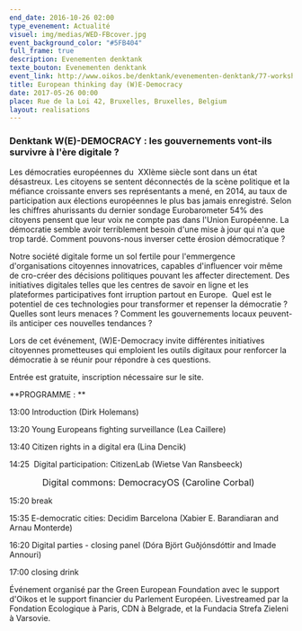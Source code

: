 ```yaml
---
end_date: 2016-10-26 02:00
type_evenement: Actualité
visuel: img/medias/WED-FBcover.jpg
event_background_color: "#5FB404"
full_frame: true
description: Evenementen denktank
texte_bouton: Evenementen denktank
event_link: http://www.oikos.be/denktank/evenementen-denktank/77-workshop-w-e-democracy
title: European thinking day (W)E-Democracy
date: 2017-05-26 00:00
place: Rue de la Loi 42, Bruxelles, Bruxelles, Belgium
layout: realisations
---
```



### Denktank W(E)-DEMOCRACY : les gouvernements vont-ils survivre à l'ère digitale ?

Les démocraties européennes du  XXIème siècle sont dans un état désastreux. Les citoyens se sentent déconnectés de la scène politique et la méfiance croissante envers ses représentants a mené, en 2014, au taux de participation aux élections européennes le plus bas jamais enregistré. Selon les chiffres ahurissants du dernier sondage Eurobarometer 54% des citoyens pensent que leur voix ne compte pas dans l'Union Européenne. La démocratie semble avoir terriblement besoin d'une mise à jour qui n'a que trop tardé. Comment pouvons-nous inverser cette érosion démocratique ?

Notre société digitale forme un sol fertile pour l'emmergence d'organisations citoyennes innovatrices, capables d'influencer voir même de cro-créer des décisions politiques pouvant les affecter directement. Des initiatives digitales telles que les centres de savoir en ligne et les plateformes participatives font irruption partout en Europe.  Quel est le potentiel de ces technologies pour transformer et repenser la démocratie ? Quelles sont leurs menaces ? Comment les gouvernements locaux peuvent-ils anticiper ces nouvelles tendances ?

Lors de cet événement, (W)E-Democracy invite différentes initiatives citoyennes prometteuses qui emploient les outils digitaux pour renforcer la démocratie à se réunir pour répondre à ces questions.

Entrée est gratuite, inscription nécessaire sur le site.

**PROGRAMME : **

13:00  Introduction (Dirk Holemans)

13:20  Young Europeans fighting surveillance (Lea Caillere)

13:40  Citizen rights in a digital era (Lina Dencik)

14:25  Digital participation: CitizenLab (Wietse Van Ransbeeck)

<span style="font-size: 1rem;">&nbsp;</span><span style="font-size: 1rem;">&nbsp;</span><span style="font-size: 1rem;">&nbsp;</span><span style="font-size: 1rem;">&nbsp;</span><span style="font-size: 1rem;">&nbsp;</span><span style="font-size: 1rem;">&nbsp;</span><span style="font-size: 1rem;">&nbsp;</span><span style="font-size: 1rem;">&nbsp;</span><span style="font-size: 1rem;">&nbsp;</span><span style="font-size: 1rem;">&nbsp;</span><span style="font-size: 1rem;">&nbsp;</span><span style="font-size: 1rem;">&nbsp;</span><span style="font-size: 1rem;">&nbsp;</span><span style="font-size: 1rem;">Digital commons: DemocracyOS (Caroline Corbal)</span>

15:20  break

15:35  E-democratic cities: Decidim Barcelona (Xabier E. Barandiaran and Arnau Monterde)

16:20  Digital parties - closing panel (Dóra Björt Guðjónsdóttir and Imade Annouri)

17:00  closing drink

Événement organisé par the Green European Foundation avec le support d'Oikos et le support financier du Parlement Européen. Livestreamed par la Fondation Ecologique à Paris, CDN à Belgrade, et la Fundacia Strefa Zieleni à Varsovie.
